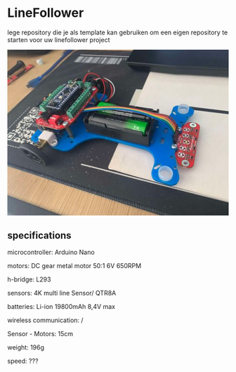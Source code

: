 # LineFollower

lege repository die je als template kan gebruiken om een eigen repository te starten voor uw linefollower project

![A description of my image](images/456716998_862343695839433_6284722410802785742_n.jpg)

  
## specifications

microcontroller: Arduino Nano

motors: DC gear metal motor 50:1 6V 650RPM

h-bridge: L293

sensors: 4K multi line Sensor/ QTR8A

batteries: Li-ion 19800mAh 8,4V max

wireless communication: /

Sensor - Motors: 15cm

weight: 196g

speed: ???

